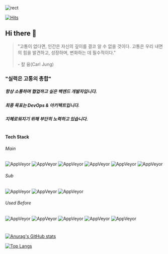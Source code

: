 ![rect](https://capsule-render.vercel.app/api?type=rect&color=gradient&text=%20%20Hello%20World!%20%20&fontAlign=50&fontSize=30&textBg=true&animation=fadeIn)

[![Hits](https://hits.seeyoufarm.com/api/count/incr/badge.svg?url=https%3A%2F%2Fgithub.com%2FLipCoder&count_bg=%2379C83D&title_bg=%23555555&icon=&icon_color=%23E7E7E7&title=hits&edge_flat=false)](https://hits.seeyoufarm.com)  
## Hi there 👋

>
> "고통이 없다면, 인간은 자신의 깊이를 결코 알 수 없을 것이다.
>  고통은 우리 내면의 힘을 발견하고, 성장하며, 변화하는 데 필수적이다."
> <br><br>
>  \- 칼 융(Carl Jung)
>

### "실력은 고통의 총합"

##### 항상 소통하며 협업하고 싶은 백엔드 개발자입니다.
##### 최종 목표는 DevOps & 아키텍트입니다.
##### 지혜로워지기 위해 부단히 노력하고 있습니다. 

#### 

#
#### Tech Stack  

###### Main 
![AppVeyor](https://img.shields.io/static/v1?label=&message=Java&color=blue) ![AppVeyor](https://img.shields.io/static/v1?label=&message=Spring&color=green) ![AppVeyor](https://img.shields.io/static/v1?label=&message=MariaDB&color=red) ![AppVeyor](https://img.shields.io/static/v1?label=&message=Linux&color=yellow) ![AppVeyor](https://img.shields.io/static/v1?label=&message=AWS&color=yellow) ![AppVeyor](https://img.shields.io/static/v1?label=&message=Jenkins&color=yellow)
###### Sub
![AppVeyor](https://img.shields.io/static/v1?label=&message=JavaScript&color=blue) ![AppVeyor](https://img.shields.io/static/v1?label=&message=Vue.js&color=green) ![AppVeyor](https://img.shields.io/static/v1?label=&message=Node.js&color=green) 
###### Used Before  
![AppVeyor](https://img.shields.io/static/v1?label=&message=C&color=grey) ![AppVeyor](https://img.shields.io/static/v1?label=&message=C%2B%2B&color=blue) ![AppVeyor](https://img.shields.io/static/v1?label=&message=DirectX9&color=black) ![AppVeyor](https://img.shields.io/static/v1?label=&message=DirectX11&color=black) ![AppVeyor](https://img.shields.io/static/v1?label=&message=Unreal%20Engine&color=blueviolet) 
#
               

[![Anurag's GitHub stats](https://github-readme-stats.vercel.app/api?username=LipCoder&show_icons=true&theme=cobalt)](https://github.com/anuraghazra/github-readme-stats)

[![Top Langs](https://github-readme-stats.vercel.app/api/top-langs/?username=LipCoder)](https://github.com/anuraghazra/github-readme-stats)
